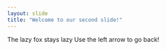 ```yaml
---
layout: slide
title: "Welcome to our second slide!"
---
```

The lazy fox stays lazy
Use the left arrow to go back!

